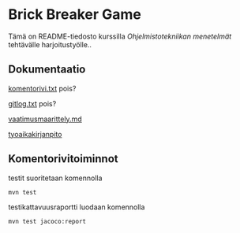 # Brick Breaker Game

Tämä on README-tiedosto kurssilla *Ohjelmistotekniikan menetelmät* tehtävälle harjoitustyölle..

## Dokumentaatio

[komentorivi.txt](https://github.com/danieladasilva/otm-harjoitustyo/blob/master/laskarit/viikko1/komentorivi.txt) pois?

[gitlog.txt](https://github.com/danieladasilva/otm-harjoitustyo/blob/master/laskarit/viikko1/gitlog.txt) pois?

[vaatimusmaarittely.md](https://github.com/danieladasilva/otm-harjoitustyo/blob/master/dokumentointi/vaatimusmaarittely.md)

[tyoaikakirjanpito](https://github.com/danieladasilva/otm-harjoitustyo/blob/master/dokumentointi/tyoaikakirjanpito.md)


## Komentorivitoiminnot

testit suoritetaan komennolla
```
mvn test
```
testikattavuusraportti luodaan komennolla
```
mvn test jacoco:report
```
